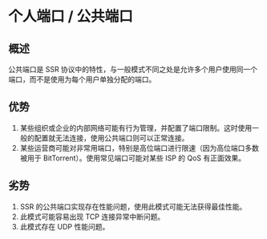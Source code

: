 # 个人端口 / 公共端口

## 概述  <a id="&#x6982;&#x8FF0;"></a>

公共端口是 SSR 协议中的特性，与一般模式不同之处是允许多个用户使用同一个端口，而不是使用为每个用户单独分配的端口。

## 优势  <a id="&#x4F18;&#x52BF;"></a>

1. 某些组织或企业的内部网络可能有行为管理，并配置了端口限制。这时使用一般的配置就无法连接，使用公共端口则可以正常连接。
2. 某些运营商可能对非常用端口，特别是高位端口进行限速（因为高位端口多数被用于 BitTorrent）。使用常见端口可能对某些 ISP 的 QoS 有正面效果。

## 劣势  <a id="&#x52A3;&#x52BF;"></a>

1. SSR 的公共端口实现存在性能问题，使用此模式可能无法获得最佳性能。
2. 此模式可能容易出现 TCP 连接异常中断问题。
3. 此模式存在 UDP 性能问题。

